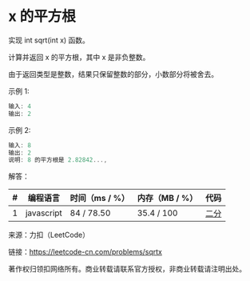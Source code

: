 # x 的平方根

实现 int sqrt(int x) 函数。

计算并返回 x 的平方根，其中 x 是非负整数。

由于返回类型是整数，结果只保留整数的部分，小数部分将被舍去。

示例 1:

``` javascript
输入: 4
输出: 2
```

示例 2:

``` javascript
输入: 8
输出: 2
说明: 8 的平方根是 2.82842..., 
```

解答：

**#**|**编程语言**|**时间（ms / %）**|**内存（MB / %）**|**代码**
--|--|--|--|--
1|javascript|84 / 78.50|35.4 / 100|[二分](./javascript/ac_v1.js)

来源：力扣（LeetCode）

链接：https://leetcode-cn.com/problems/sqrtx

著作权归领扣网络所有。商业转载请联系官方授权，非商业转载请注明出处。
